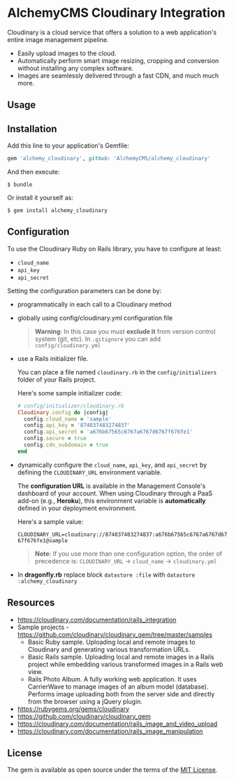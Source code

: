 # AlchemyCMS Cloudinary Integration

Cloudinary is a cloud service that offers a solution to a web application's entire image management pipeline.

* Easily upload images to the cloud.
* Automatically perform smart image resizing, cropping and conversion without installing any complex software.
* Images are seamlessly delivered through a fast CDN, and much much more.

## Usage

## Installation

Add this line to your application's Gemfile:

```ruby
gem 'alchemy_cloudinary', github: 'AlchemyCMS/alchemy_cloudinary'
```

And then execute:

```
$ bundle
```

Or install it yourself as:

```
$ gem install alchemy_cloudinary
```

## Configuration

To use the Cloudinary Ruby on Rails library, you have to configure at least:

* `cloud_name`
* `api_key`
* `api_secret`

Setting the configuration parameters can be done by:

* programmatically in each call to a Cloudinary method
* globally using config/cloudinary.yml configuration file

  > **Warning**: In this case you must **exclude it** from version control system (git, etc). In `.gitignore` you can add `config/cloudinary.yml`

* use a Rails initializer file.

  You can place a file named `cloudinary.rb` in the `config/initializers` folder of your Rails project.

  Here's some sample initializer code:

  ```ruby
  # config/initializer/cloudinary.rb
  Cloudinary.config do |config|
    config.cloud_name = 'sample'
    config.api_key = '874837483274837'
    config.api_secret = 'a676b67565c6767a6767d6767f676fe1'
    config.secure = true
    config.cdn_subdomain = true
  end
  ```

* dynamically configure the `cloud_name`, `api_key`, and `api_secret` by defining the `CLOUDINARY_URL` environment variable.

  The **configuration URL** is available in the Management Console's dashboard of your account.
  When using Cloudinary through a PaaS add-on (e.g., **Heroku**), this environment variable is
  **automatically** defined in your deployment environment.

  Here's a sample value:

  `CLOUDINARY_URL=cloudinary://874837483274837:a676b67565c6767a6767d6767f676fe1@sample`

  > **Note**: If you use more than one configuration option, the order of precedence is:
  `CLOUDINARY_URL` -> `cloud_name` -> `cloudinary.yml`
  
 * In **dragonfly.rb**
   replace block `datastore :file` with `datastore :alchemy_cloudinary`

## Resources

* https://cloudinary.com/documentation/rails_integration
* Sample projects - https://github.com/cloudinary/cloudinary_gem/tree/master/samples
  * Basic Ruby sample.
    Uploading local and remote images to Cloudinary and generating various transformation URLs.
  * Basic Rails sample.
    Uploading local and remote images in a Rails project while embedding various transformed images in a Rails web view.
  * Rails Photo Album.
   A fully working web application.
   It uses CarrierWave to manage images of an album model (database).
   Performs image uploading both from the server side and directly from the browser using a jQuery plugin.
* https://rubygems.org/gems/cloudinary
* https://github.com/cloudinary/cloudinary_gem
* https://cloudinary.com/documentation/rails_image_and_video_upload
* https://cloudinary.com/documentation/rails_image_manipulation

## License
The gem is available as open source under the terms of the [MIT License](https://opensource.org/licenses/MIT).
